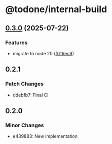 # @todone/internal-build

## [0.3.0](https://github.com/cprecioso/todone/compare/internal-build-v0.2.1...internal-build-v0.3.0) (2025-07-22)


### Features

* migrate to node 20 ([f016ec9](https://github.com/cprecioso/todone/commit/f016ec96a55e67a4b0b1625be7fed3dbd65f680c))

## 0.2.1

### Patch Changes

- ddebfb7: Final CI

## 0.2.0

### Minor Changes

- e439883: New implementation
